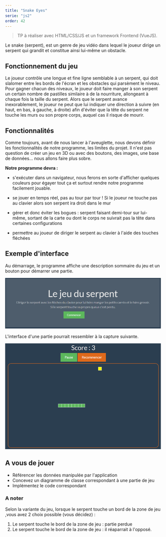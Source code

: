 ```yaml
---
title: "Snake Eyes"
serie: "js2"
order: 42
---
```


> TP à réaliser avec HTML/CSS/JS et un framework Frontend (VueJS).

Le snake (serpent), est un genre de jeu vidéo dans lequel le joueur dirige un serpent qui grandit et constitue ainsi lui-même un obstacle.

## Fonctionnement du jeu 

Le joueur contrôle une longue et fine ligne semblable à un serpent, qui doit slalomer entre les bords de l'écran et les obstacles qui parsèment le niveau. Pour gagner chacun des niveaux, le joueur doit faire manger à son serpent un certain nombre de pastilles similaire à de la nourriture, allongeant à chaque fois la taille du serpent. Alors que le serpent avance inexorablement, le joueur ne peut que lui indiquer une direction à suivre (en haut, en bas, à gauche, à droite) afin d'éviter que la tête du serpent ne touche les murs ou son propre corps, auquel cas il risque de mourir.

## Fonctionnalités

Comme toujours, avant de nous lancer à l'aveuglette, nous devons définir les fonctionnalités de notre programme, les limites du projet. Il n'est pas question de créer un jeu en 3D ou avec des boutons, des images, une base de données… nous allons faire plus sobre.

**Notre programme devra :**

- s'exécuter dans un navigateur, nous ferons en sorte d'afficher quelques couleurs pour égayer tout ça et surtout rendre notre programme facilement jouable. 

- se jouer en temps réel, pas au tour par tour ! Si le joueur ne touche pas au clavier alors son serpent ira droit dans le mur
- gérer et donc éviter les bogues : serpent faisant demi-tour sur lui-même, sortant de la carte ou dont le corps ne suivrait pas la tête dans certaines configurations
- permettre au joueur de diriger le serpent au clavier à l'aide des touches fléchées

## Exemple d'interface

Au démarrage, le programme affiche une description sommaire du jeu et un bouton pour démarrer une partie.

![](./snake_1.png)

L'interface d'une partie pourrait ressembler à la capture suivante.

![](./snake_2.png)


## A vous de jouer

- Référencer les données manipulée par l'application
- Concevez un diagramme de classe correspondant à une partie de jeu
- Implémentez le code correspondant

### A noter

Selon la variante du jeu, lorsque le serpent touche un bord de la zone de jeu ,vous avez 2 choix possible (vous décidez) : 

1. Le serpent touche le bord de la zone de jeu : partie perdue
2. Le serpent touche le bord de la zone de jeu : il réaparrait à l'opposé.

